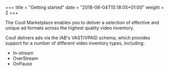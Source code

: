 +++
title = "Getting started"
date = "2018-06-04T15:18:05+01:00"
weight = 2
+++

The Coull Marketplace enables you to deliver a selection of effective and unique ad formats across the highest quality video inventory.

Coull delivers ads via the IAB's VAST/VPAID schema, which provides support for a number of different video inventory types, including:

-   In-stream
-   OverStream
-   OnPause